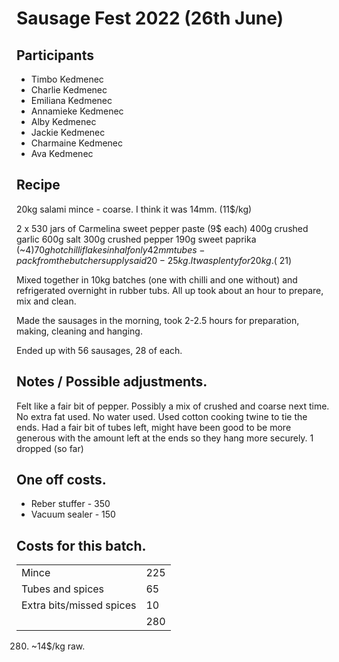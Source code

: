 # Sausage Fest 2022 (26th June)

## Participants

* Timbo Kedmenec
* Charlie Kedmenec
* Emiliana Kedmenec
* Annamieke Kedmenec
* Alby Kedmenec
* Jackie Kedmenec
* Charmaine Kedmenec
* Ava Kedmenec

## Recipe

20kg salami mince - coarse.  I think it was 14mm.  (11$/kg)

2 x 530 jars of Carmelina sweet pepper paste (9$ each)
400g crushed garlic
600g salt
300g crushed pepper
190g sweet paprika (~4$)
70g hot chilli flakes in half only
42mm tubes - pack from the butcher supply said 20-25kg.  It was plenty for 20kg. (~21$)

Mixed together in 10kg batches (one with chilli and one without) and refrigerated overnight in rubber tubs.  All up took about an hour to prepare, mix and clean.

Made the sausages in the morning, took 2-2.5 hours for preparation, making, cleaning and hanging.

Ended up with 56 sausages, 28 of each.

## Notes / Possible adjustments.

Felt like a fair bit of pepper.  Possibly a mix of crushed and coarse next time.
No extra fat used.
No water used.
Used cotton cooking twine to tie the ends.
Had a fair bit of tubes left, might have been good to be more generous with the amount left at the ends so they hang more securely.  1 dropped (so far)

## One off costs.
- Reber stuffer - 350
- Vacuum sealer - 150

## Costs for this batch.

|   |   |
|---|---|
| Mince  | 225  |
| Tubes and spices  |  65 |
| Extra bits/missed spices  | 10  |
| | 280 |

280.  ~14$/kg raw.
